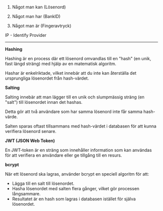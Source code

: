 1. Något man kan	(Lösenord)

2. Något man har	(BankID) 

3. Något man är 	(Fingeravtryck)  
   

IP \- Identify Provider

---

**Hashing**

Hashing är en process där ett lösenord omvandlas till en "hash" (en unik, fast längd sträng) med hjälp av en matematisk algoritm.

Hashar är enkelriktade, vilket innebär att du inte kan återställa det ursprungliga lösenordet från hash-värdet.

**Salting** 

Salting innebär att man lägger till en unik och slumpmässig sträng (en "salt") till lösenordet innan det hashas.

Detta gör att två användare som har samma lösenord inte får samma hash-värde.

Salten sparas oftast tillsammans med hash-värdet i databasen för att kunna verifiera lösenord senare.

**JWT (JSON Web Token)** 

En JWT-token är en sträng som innehåller information som kan användas för att verifiera en användare eller ge tillgång till en resurs.

**bcrypt**

När ett lösenord ska lagras, använder bcrypt en speciell algoritm för att:

- Lägga till en salt till lösenordet.  
- Hasha lösenordet med salten flera gånger, vilket gör processen långsammare.  
- Resultatet är en hash som lagras i databasen istället för själva lösenordet.

